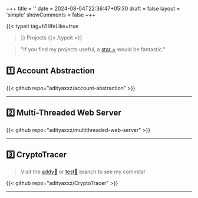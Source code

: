 +++
title = ''
date = 2024-08-04T22:36:47+05:30
draft = false
layout = 'simple'
showComments = false
+++

{{< typeit
  tag=h1
  lifeLike=true
  >}}
Projects
{{< /typeit >}}


> "If you find my projects useful, a [star ⭐](https://github.com/adityaxxz?tab=repositories) would be fantastic."



## 1️⃣ Account Abstraction 

{{< github repo="adityaxxz/account-abstraction" >}}

---

## 2️⃣ Multi-Threaded Web Server
{{< github repo="adityaxxz/multithreaded-web-server" >}}

---

## 3️⃣ CryptoTracer 

 > Visit the [addy🔗](https://github.com/abhinavjain1110/CryptoTracer/tree/addy) or [test🔗](https://github.com/abhinavjain1110/CryptoTracer/tree/test) branch to see my commits! 

 {{< github repo="adityaxxz/CryptoTracer" >}}
 <!-- <h4> Description: Implemented a software solution to identify the end receiver of a cryptocurrency transaction. -->

---
